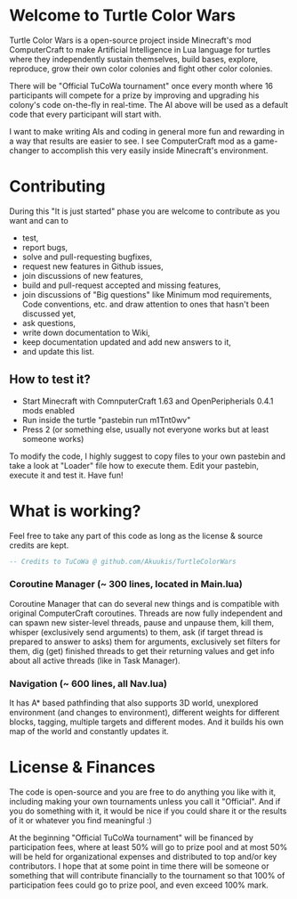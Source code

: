 # Welcome to Turtle Color Wars
Turtle Color Wars is a open-source project inside Minecraft's mod ComputerCraft to make Artificial Intelligence in Lua language for turtles where they independently sustain themselves, build bases, explore, reproduce, grow their own color colonies and fight other color colonies.

There will be "Official TuCoWa tournament" once every month where 16 participants will compete for a prize by improving and upgrading his colony's code on-the-fly in real-time. The AI above will be used as a default code that every participant will start with.

I want to make writing AIs and coding in general more fun and rewarding in a way that results are easier to see. I see ComputerCraft mod as a game-changer to accomplish this very easily inside Minecraft's environment.

# Contributing
During this "It is just started" phase you are welcome to contribute as you want and can to
* test,
* report bugs,
* solve and pull-requesting bugfixes,
* request new features in Github issues,
* join discussions of new features,
* build and pull-request accepted and missing features,
* join discussions of "Big questions" like Minimum mod requirements, Code conventions, etc. and draw attention to ones that hasn't been discussed yet,
* ask questions,
* write down documentation to Wiki, 
* keep documentation updated and add new answers to it,
* and update this list.

## How to test it?
* Start Minecraft with ComnputerCraft 1.63 and OpenPeripherials 0.4.1 mods enabled
* Run inside the turtle "pastebin run m1Tnt0wv"
* Press 2 (or something else, usually not everyone works but at least someone works)

To modify the code, I highly suggest to copy files to your own pastebin and take a look at "Loader" file how to execute them. Edit your pastebin, execute it and test it. Have fun!

# What is working?
Feel free to take any part of this code as long as the license & source credits are kept.
```lua
-- Credits to TuCoWa @ github.com/Akuukis/TurtleColorWars
```

### Coroutine Manager (~ 300 lines, located in Main.lua)
Coroutine Manager that can do several new things and is compatible with original ComputerCraft coroutines. Threads are now fully independent and can spawn new sister-level threads, pause and unpause them, kill them, whisper (exclusively send arguments) to them, ask (if target thread is prepared to answer to asks) them for arguments, exclusively set filters for them, dig (get) finished threads to get their returning values and get info about all active threads (like in Task Manager).

### Navigation (~ 600 lines, all Nav.lua)
It has A* based pathfinding that also supports 3D world, unexplored environment (and changes to environment), different weights for different blocks, tagging, multiple targets and different modes. And it builds his own map of the world and constantly updates it.

# License & Finances
The code is open-source and you are free to do anything you like with it, including making your own tournaments unless you call it "Official". And if you do something with it, it would be nice if you could share it or the results of it or whatever you find meaningful :)

At the beginning "Official TuCoWa tournament" will be financed by participation fees, where at least 50% will go to prize pool and at most 50% will be held for organizational expenses and distributed to top and/or key contributors. I hope that at some point in time there will be someone or something that will contribute financially to the tournament so that 100% of participation fees could go to prize pool, and even exceed 100% mark.
